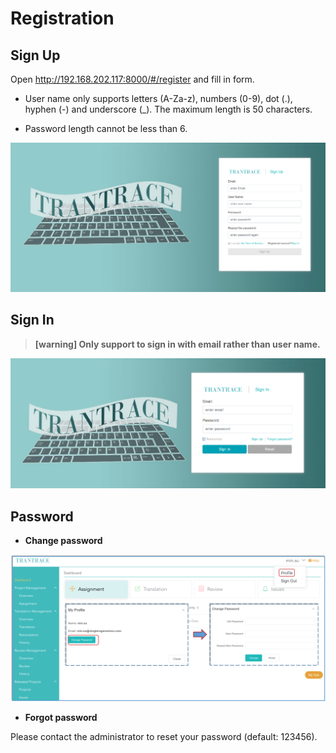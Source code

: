 # Registration

## Sign Up

Open http://192.168.202.117:8000/#/register and fill in form.

- User name only supports letters (A-Za-z), numbers (0-9), dot (.), hyphen (-) and underscore (\_). The maximum length is 50 characters.

- Password length cannot be less than 6.

![](/assets/signup.png)

## Sign In

> **[warning] Only support to sign in with email rather than user name.**

![](/assets/signin.png)

## Password

- **Change password**

<span id='change-password'></span>

![](/assets/user.change_password.png)

- **Forgot password**

Please contact the administrator to reset your password (default: 123456).


